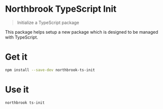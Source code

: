 # Northbrook TypeScript Init

> Initialize a TypeScript package

This package helps setup a new package which is designed to be managed with TypeScript.

# Get it

```sh
npm install --save-dev northbrook-ts-init
```

# Use it

```sh
northbrook ts-init
```
